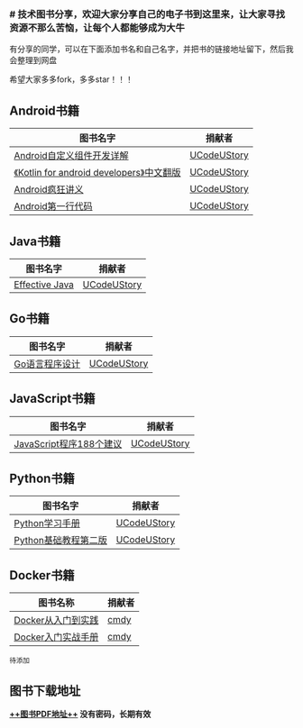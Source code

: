 
### # 技术图书分享，欢迎大家分享自己的电子书到这里来，让大家寻找资源不那么苦恼，让每个人都能够成为大牛

有分享的同学，可以在下面添加书名和自己名字，并把书的链接地址留下，然后我会整理到网盘

希望大家多多fork，多多star！！！

## **Android书籍**

 图书名字 | 捐献者
---|---
[Android自定义组件开发详解](https://pan.baidu.com/s/1sl4ZVOh) | [UCodeUStory](https://github.com/UCodeUStory)
[《Kotlin for android developers》中文翻版](https://pan.baidu.com/s/1sl4ZVOh) | [UCodeUStory](https://github.com/UCodeUStory)
[Android疯狂讲义](https://pan.baidu.com/s/1sl4ZVOh) | [UCodeUStory](https://github.com/UCodeUStory)
[Android第一行代码](https://pan.baidu.com/s/1sl4ZVOh) | [UCodeUStory](https://github.com/UCodeUStory)

## **Java**书籍

 图书名字 | 捐献者
---|---
[Effective Java](https://pan.baidu.com/s/1sl4ZVOh) | [UCodeUStory](https://github.com/UCodeUStory)


## **Go**书籍

 图书名字 | 捐献者
---|---
[Go语言程序设计](https://pan.baidu.com/s/1sl4ZVOh)|[UCodeUStory](http://note.youdao.com/)

## **JavaScript**书籍

 图书名字 | 捐献者
---|---
[JavaScript程序188个建议](https://pan.baidu.com/s/1sl4ZVOh) |[UCodeUStory](https://github.com/UCodeUStory) 


 ## **Python**书籍


 图书名字 | 捐献者
---|---
[Python学习手册](https://pan.baidu.com/s/1sl4ZVOh)| [UCodeUStory](https://github.com/UCodeUStory)
[Python基础教程第二版](https://pan.baidu.com/s/1sl4ZVOh) | [UCodeUStory](https://github.com/UCodeUStory)

## **Docker**书籍
  图书名称 | 捐献者
  ---|---
  [Docker从入门到实践](https://pan.baidu.com/s/1jHHjxUA)|[cmdy](https://github.com/cmdy)
  [Docker入门实战手册](https://pan.baidu.com/s/1jHHjxUA)|[cmdy](https://github.com/cmdy)
  



    待添加

 



## 图书下载地址

**[++图书PDF地址++](https://pan.baidu.com/s/1sl4ZVOh)
没有密码，长期有效**




